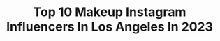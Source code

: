 ---
title: Top 10 Makeup Instagram Influencers In Los Angeles In 2023
description: >-
  Find top makeup Instagram influencers in Los Angeles in 2023. Most popular hashtags: #makeup #losangeles #beauty #makeupartist.
platform: Instagram
hits: 589
text_top: Discover the most popular Instagram profiles on inBeat.
text_bottom: Our search engine holds 589 Instagram influencers like this in Los Angeles, United States for you to contact.
profiles:
  - username: "andremarie_"
    fullname: >-
      Andre • Marie
    bio: >-
      LA ✨ Makeup 🦋 Inspire others <3 Other Account: @makeupwdre 🤍
    location: "United States"
    followers: 2489
    engagement: 1301
    commentsToLikes: 0.044133
    id: ckaorvdzmowzv0i78c502inao
    verified: false
    hashtags: "#la, #reels, #makeup, #losangeles"
  - username: "glammedbyiggy"
    fullname: >-
      𝐆𝐋𝐀𝐌𝐌𝐄𝐃 𝐁𝐘 𝐈𝐆𝐆𝐘
    bio: >-
      📍LA | Mobile Glam Services Enquiries: Text (831) 261-2855. TV & Film / Editorial / Red Carpet / Print / Makeup Lessons / Bodypaint #MUA #Makeupartist
    location: "United States"
    followers: 8354
    engagement: 408
    commentsToLikes: 0.016421
    id: ck14hsobebxmd0i19m4nxgcpc
    verified: false
    hashtags: "#glow, #makeuplooks, #mua, #makeupbyme"
  - username: "tedgibson"
    fullname: >-
      Ted Gibson
    bio: >-
      @STARRING By @tedgibson #starringsalonconcept #salon #products agent kelly@tmg-la.com #LOSANGELES
    location: "United States"
    followers: 264809
    engagement: 113
    commentsToLikes: 0.279681
    id: ck5hdv92ipjnw0i11b1f19hdi
    verified: true
    hashtags: "#shootingstar, #curlingiron, #life, #haircrush"
  - username: "elviraisqueen"
    fullname: >-
      Elvira Photos, Updates & More
    bio: >-
      ‼️I am NOT Elvira, JUST A FAN‼️Follow Elvira’s OFFICIAL Instagram @TheRealElvira👑💋 Buy the latest Officially Licensed Elvira merchandise at elvira.com
    location: "United States"
    followers: 8833
    engagement: 669
    commentsToLikes: 0.019484
    id: ck6tn5kmv96f80j71wuipcgms
    verified: false
    hashtags: "#ageless, #elvirafans, #stayhome, #cassandrapeterson"
  - username: "maximignite"
    fullname: >-
      M a x i m   S l o b o d i a n
    bio: >-
      👽 On a mission to share the Sky with 1,000,000 souls and ignite your life forever. We all can touch the sky ✋🏽⛅️✨
    location: "United States"
    followers: 153255
    engagement: 481
    commentsToLikes: 0.015970
    id: ck601on30fvyr0i14a4vcetvh
    verified: false
    hashtags: "#instagood, #insta, #sunrise, #gopro"
  - username: "patricialemakeup"
    fullname: >-
      ᴘᴀᴛʀɪᴄɪᴀ ʟᴇ
    bio: >-
      ᴄᴏsᴍᴇᴛɪᴄ ᴄᴏɴsᴜʟᴛᴀɴᴛ ʟᴏs ᴀɴɢᴇʟᴇs📍 ɴoтιғιcαтιoɴѕ 🆕 ᴍᴀᴋᴇ ᴜᴘ & ʜᴀɪʀ ⬇️ᴘʀ-sᴘᴏɴsᴇʀ-ʀᴀᴛᴇ⬇️
    location: "United States"
    followers: 92685
    engagement: 302
    commentsToLikes: 0.027158
    id: ckf5xk1bfvxes0j23pwfuw88k
    verified: false
    hashtags: "#beauty, #makeupaddiction, #fbf, #makeuptutorial"
  - username: "eexla"
    fullname: >-
      Alexander
    bio: >-
      Makeup Artist | Los Angeles Book: contacteexla@gmail.com Nail Page @eexlanails
    location: "United States"
    followers: 47069
    engagement: 341
    commentsToLikes: 0.039170
    id: ck0ub1tfddjdb0i19x44nntay
    verified: false
    hashtags: ""
  - username: "livmadorma"
    fullname: >-
      olivia
    bio: >-
      makeup artist los angeles, ca 📍 dog mommy to @pestopaul
    location: "United States"
    followers: 26154
    engagement: 525
    commentsToLikes: 0.053073
    id: ck5hjf11igifw0i114525vvve
    verified: false
    hashtags: "#ipsypartner, #coverfxpartner"
  - username: "indigorusnak"
    fullname: >-
      indigo
    bio: >-
      ✿ makeup designory los angeles graduate ✿ personal ig/tiktok: @psilocindigo ✿ business email: brusnakmakeup@gmail.com
    location: "United States"
    followers: 32195
    engagement: 338
    commentsToLikes: 0.016140
    id: ck0w2hsg9ofl30i19mmsu3wb1
    verified: false
    hashtags: "#neon, #editorial, #graphiceyeliner, #tiktok"
  - username: "ariannachayleneblean"
    fullname: >-
      Arianna Chaylene Blean
    bio: >-
      Hairstylist ✨ Makeup Artist | Los Angeles Management: v@rare.global | @rare.creatives 💌ariannablean@yahoo.com
    location: "United States"
    followers: 32920
    engagement: 66
    commentsToLikes: 0.122529
    id: ck6u4w7zo652o0j71qew3v65p
    verified: false
    hashtags: "#photoshoot, #benefitcosmetics, #mermaid, #hudabeauty"
---